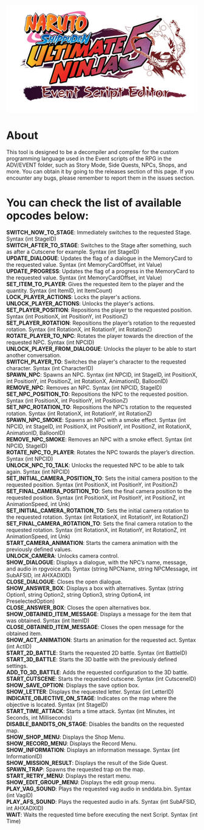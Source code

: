 ![MainBackground](UN5EventScriptEditor/Resources/BackgroundImage.png)
# About
This tool is designed to be a decompiler and compiler for the custom programming language used in the Event scripts of the RPG in the ADV/EVENT folder, such as Story Mode, Side Quests, NPCs, Shops, and more.
You can obtain it by going to the releases section of this page. If you encounter any bugs, please remember to report them in the issues section.
# You can check the list of available opcodes below:
**SWITCH_NOW_TO_STAGE**: Immediately switches to the requested Stage. Syntax (int StageID)<br>
**SWITCH_AFTER_TO_STAGE**: Switches to the Stage after something, such as after a Cutscene for example. Syntax (int StageID)<br>
**UPDATE_DIALOGUE**: Updates the flag of a dialogue in the MemoryCard to the requested value. Syntax (int MemoryCardOffset, int Value)<br>
**UPDATE_PROGRESS**: Updates the flag of a progress in the MemoryCard to the requested value. Syntax (int MemoryCardOffset, int Value)<br>
**SET_ITEM_TO_PLAYER**: Gives the requested item to the player and the quantity. Syntax (int ItemID, int ItemCount)<br>
**LOCK_PLAYER_ACTIONS**: Locks the player's actions.<br>
**UNLOCK_PLAYER_ACTIONS**: Unlocks the player's actions.<br>
**SET_PLAYER_POSITION**: Repositions the player to the requested position. Syntax (int PositionX, int PositionY, int PositionZ)<br>
**SET_PLAYER_ROTATION**: Repositions the player’s rotation to the requested rotation. Syntax (int RotationX, int RotationY, int RotationZ)<br>
**ROTATE_PLAYER_TO_NPC**: Rotates the player towards the direction of the requested NPC. Syntax (int NPCID)<br>
**UNLOCK_PLAYER_FROM_DIALOGUE**: Unlocks the player to be able to start another conversation.<br>
**SWITCH_PLAYER_TO**: Switches the player's character to the requested character. Syntax (int CharacterID)<br>
**SPAWN_NPC**: Spawns an NPC. Syntax (int NPCID, int StageID, int PositionX, int PositionY, int PositionZ, int RotationX, AnimationID, BalloonID)<br>
**REMOVE_NPC**: Removes an NPC. Syntax (int NPCID, StageID)<br>
**SET_NPC_POSITION_TO**: Repositions the NPC to the requested position. Syntax (int PositionX, int PositionY, int PositionZ)<br>
**SET_NPC_ROTATION_TO**: Repositions the NPC’s rotation to the requested rotation. Syntax (int RotationX, int RotationY, int RotationZ)<br>
**SPAWN_NPC_SMOKE**: Spawns an NPC with a smoke effect. Syntax (int NPCID, int StageID, int PositionX, int PositionY, int PositionZ, int RotationX, AnimationID, BalloonID)<br>
**REMOVE_NPC_SMOKE**: Removes an NPC with a smoke effect. Syntax (int NPCID, StageID)<br>
**ROTATE_NPC_TO_PLAYER**: Rotates the NPC towards the player’s direction. Syntax (int NPCID)<br>
**UNLOCK_NPC_TO_TALK**: Unlocks the requested NPC to be able to talk again. Syntax (int NPCID)<br>
**SET_INITIAL_CAMERA_POSITION_TO**: Sets the initial camera position to the requested position. Syntax (int PositionX, int PositionY, int PositionZ)<br>
**SET_FINAL_CAMERA_POSITION_TO**: Sets the final camera position to the requested position. Syntax (int PositionX, int PositionY, int PositionZ, int AnimationSpeed, int Unk)<br>
**SET_INITIAL_CAMERA_ROTATION_TO**: Sets the initial camera rotation to the requested rotation. Syntax (int RotationX, int RotationY, int RotationZ)<br>
**SET_FINAL_CAMERA_ROTATION_TO**: Sets the final camera rotation to the requested rotation. Syntax (int RotationX, int RotationY, int RotationZ, int AnimationSpeed, int Unk)<br>
**START_CAMERA_ANIMATION**: Starts the camera animation with the previously defined values.<br>
**UNLOCK_CAMERA**: Unlocks camera control.<br>
**SHOW_DIALOGUE**: Displays a dialogue, with the NPC’s name, message, and audio in rpgvoice.afs. Syntax (string NPCName, string NPCMessage, int SubAFSID, int AHXADXID)<br>
**CLOSE_DIALOGUE**: Closes the open dialogue.<br>
**SHOW_ANSWER_BOX**: Displays a box with alternatives. Syntax (string Option1, string Option2, string Option3, string Option4, int PreselectedOption)<br>
**CLOSE_ANSWER_BOX**: Closes the open alternatives box.<br>
**SHOW_OBTAINED_ITEM_MESSAGE**: Displays a message for the item that was obtained. Syntax (int ItemID)<br>
**CLOSE_OBTAINED_ITEM_MESSAGE**: Closes the open message for the obtained item.<br>
**SHOW_ACT_ANIMATION**: Starts an animation for the requested act. Syntax (int ActID)<br>
**START_2D_BATTLE**: Starts the requested 2D battle. Syntax (int BattleID)<br>
**START_3D_BATTLE**: Starts the 3D battle with the previously defined settings.<br>
**ADD_TO_3D_BATTLE**: Adds the requested configuration to the 3D battle.<br>
**START_CUTSCENE**: Starts the requested cutscene. Syntax (int CutsceneID)<br>
**SHOW_SAVE_OPTION**: Displays the save option box.<br>
**SHOW_LETTER**: Displays the requested letter. Syntax (int LetterID)<br>
**INDICATE_OBJECTIVE_ON_STAGE**: Indicates on the map where the objective is located. Syntax (int StageID)<br>
**START_TIME_ATTACK**: Starts a time attack. Syntax (int Minutes, int Seconds, int Milliseconds)<br>
**DISABLE_BANDITS_ON_STAGE**: Disables the bandits on the requested map.<br>
**SHOW_SHOP_MENU**: Displays the Shop Menu.<br>
**SHOW_RECORD_MENU**: Displays the Record Menu.<br>
**SHOW_INFORMATION**: Displays an information message. Syntax (int InformationID)<br>
**SHOW_MISSION_RESULT**: Displays the result of the Side Quest.<br>
**SPAWN_TRAP**: Spawns the requested trap on the map.<br>
**START_RETRY_MENU**: Displays the restart menu.<br>
**SHOW_EDIT_GROUP_MENU**: Displays the edit group menu.<br>
**PLAY_VAG_SOUND**: Plays the requested vag audio in snddata.bin. Syntax (int VagID)<br>
**PLAY_AFS_SOUND**: Plays the requested audio in afs. Syntax (int SubAFSID, int AHXADXID)<br>
**WAIT**: Waits the requested time before executing the next Script. Syntax (int Time)<br>
